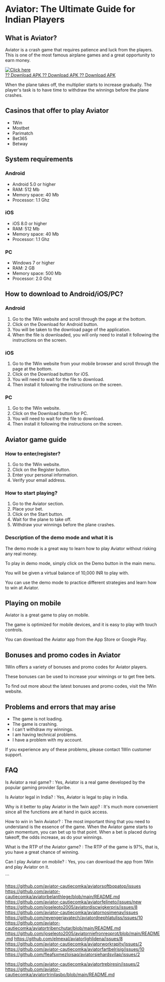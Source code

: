 # Aviator: The Ultimate Guide for Indian Players

## What is Aviator?

Aviator is a crash game that requires patience and luck from the
players. This is one of the most famous airplane games and a great
opportunity to earn money.

[![Click
here](https://readscoops.com/wp-content/uploads/2023/03/Readscoop-aviator-1-1.jpg)](https://traff.sbs/deff)\
[?? Download APK ?? Download APK ?? Download
APK](https://traff.sbs/deff)

When the plane takes off, the multiplier starts to increase gradually.
The player's task is to have time to withdraw the winnings before the
plane crashes.

## Casinos that offer to play Aviator

-   1Win
-   Mostbet
-   Parimatch
-   Bet365
-   Betway

## System requirements

### Android

-   Android 5.0 or higher
-   RAM: 512 Mb
-   Memory space: 40 Mb
-   Processor: 1.1 Ghz

### iOS

-   iOS 8.0 or higher
-   RAM: 512 Mb
-   Memory space: 40 Mb
-   Processor: 1.1 Ghz

### PC

-   Windows 7 or higher
-   RAM: 2 GB
-   Memory space: 500 Mb
-   Processor: 2.0 Ghz

## How to download to Android/iOS/PC?

### Android

1.  Go to the 1Win website and scroll through the page at the bottom.
2.  Click on the Download for Android button.
3.  You will be taken to the download page of the application.
4.  When the file is downloaded, you will only need to install it
    following the instructions on the screen.

### iOS

1.  Go to the 1Win website from your mobile browser and scroll through
    the page at the bottom.
2.  Click on the Download button for iOS.
3.  You will need to wait for the file to download.
4.  Then install it following the instructions on the screen.

### PC

1.  Go to the 1Win website.
2.  Click on the Download button for PC.
3.  You will need to wait for the file to download.
4.  Then install it following the instructions on the screen.

## Aviator game guide

### How to enter/register?

1.  Go to the 1Win website.
2.  Click on the Register button.
3.  Enter your personal information.
4.  Verify your email address.

### How to start playing?

1.  Go to the Aviator section.
2.  Place your bet.
3.  Click on the Start button.
4.  Wait for the plane to take off.
5.  Withdraw your winnings before the plane crashes.

### Description of the demo mode and what it is

The demo mode is a great way to learn how to play Aviator without
risking any real money.

To play in demo mode, simply click on the Demo button in the main menu.

You will be given a virtual balance of 10,000 INR to play with.

You can use the demo mode to practice different strategies and learn how
to win at Aviator.

## Playing on mobile

Aviator is a great game to play on mobile.

The game is optimized for mobile devices, and it is easy to play with
touch controls.

You can download the Aviator app from the App Store or Google Play.

## Bonuses and promo codes in Aviator

1Win offers a variety of bonuses and promo codes for Aviator players.

These bonuses can be used to increase your winnings or to get free bets.

To find out more about the latest bonuses and promo codes, visit the
1Win website.

## Problems and errors that may arise

-   The game is not loading.
-   The game is crashing.
-   I can\'t withdraw my winnings.
-   I am having technical problems.
-   I have a problem with my account.

If you experience any of these problems, please contact 1Win customer
support.

## FAQ

Is Aviator a real game?
:   Yes, Aviator is a real game developed by the popular gaming provider
    Spribe.

Is Aviator legal in India?
:   Yes, Aviator is legal to play in India.

Why is it better to play Aviator in the 1win app?
:   It's much more convenient since all the functions are at hand in
    quick access.

How to win in 1win Aviator?
:   The most important thing that you need to understand is the essence
    of the game. When the Aviator game starts to gain momentum, you can
    bet up to that point. When a bet is placed during takeoff, the odds
    increase, as do your winnings.

What is the RTP of the Aviator game?
:   The RTP of the game is 97%, that is, you have a great chance of
    winning.

Can I play Aviator on mobile?
:   Yes, you can download the app from 1Win and play Aviator on it.

\`\`\`

https://github.com/aviator-cautiecomka/aviatorsoftbopatop/issues
https://github.com/aviator-cautiecomka/aviatorbelanthlege/blob/main/README.md
https://github.com/aviator-cautiecomka/aviatorfelineto/issues/new
https://github.com/joseleoto2005/aviatordiscwigkerpris/issues/8
https://github.com/aviator-cautiecomka/aviatornosimenav/issues
https://github.com/revengerjavatech/aviatordnephlatuliss/issues/10
https://github.com/aviator-cautiecomka/aviatortribenchutar/blob/main/README.md
https://github.com/joseleoto2005/aviatorniefronreoprot/blob/main/README.md
https://github.com/elmexal/aviatorlighlidena/issues/8
https://github.com/aviator-cautiecomka/aviatorworkrapity/issues/2
https://github.com/aviator-cautiecomka/aviatorfartbelrisig/issues/10
https://github.com/fleafsxmezloisaq/aviatorsiehardsvilap/issues/2

https://github.com/aviator-cautiecomka/aviatortrebiresin/issues/2
https://github.com/aviator-cautiecomka/aviatortrinilasbo/blob/main/README.md
